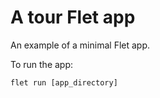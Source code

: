 # A tour Flet app

An example of a minimal Flet app.

To run the app:

```
flet run [app_directory]
```